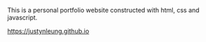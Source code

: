This is a personal portfolio website constructed with html, css and javascript.

https://justynleung.github.io
